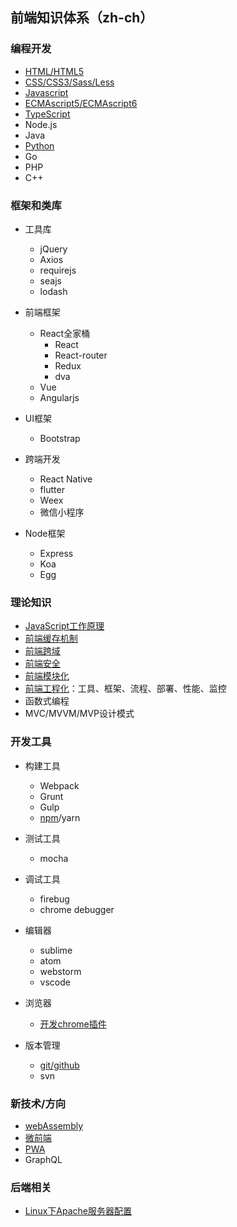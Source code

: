 ## 前端知识体系（zh-ch）

### 编程开发
* [HTML/HTML5](./program/HTML/)
* [CSS/CSS3/Sass/Less](./program/CSS)
* [Javascript](./program/Javascript)
* [ECMAscript5/ECMAscript6](./program/ECMAScript)
* [TypeScript](./program/TypeScript)
* Node.js
* Java
* [Python](https://github.com/suvllian/python)
* Go
* PHP
* C++

### 框架和类库
* 工具库
  * jQuery
  * Axios
  * requirejs
  * seajs
  * lodash

* 前端框架
  * React全家桶
    * React
    * React-router
    * Redux
    * dva
  * Vue
  * Angularjs

* UI框架
  * Bootstrap

* 跨端开发
  * React Native
  * flutter
  * Weex
  * 微信小程序

* Node框架
  * Express
  * Koa
  * Egg

### 理论知识
* [JavaScript工作原理](./theory/javascript-work-principle/)
* [前端缓存机制](./theory/storage.md)
* [前端跨域](./theory/cross-domain.md)
* [前端安全](./theory/security.md)
* [前端模块化](./theory/modules/)
* [前端工程化](./theory/engineering/)：工具、框架、流程、部署、性能、监控
* 函数式编程
* MVC/MVVM/MVP设计模式

### 开发工具
* 构建工具
  * Webpack
  * Grunt
  * Gulp
  * [npm](./tools/npm)/yarn

* 测试工具
  * mocha

* 调试工具
  * firebug
  * chrome debugger

* 编辑器
  * sublime  
  * atom
  * webstorm
  * vscode

* 浏览器
  * [开发chrome插件](./tools/browser/develop-a-chrome-extension.md)

* 版本管理
  * [git/github](./tools/git/)
  * svn

### 新技术/方向
* [webAssembly](./new/webAssembly/)
* [微前端](./new/micro-frontend/)
* [PWA](./new/pwa/)
* GraphQL

### 后端相关
* [Linux下Apache服务器配置](./backend/linux-apache.md)
